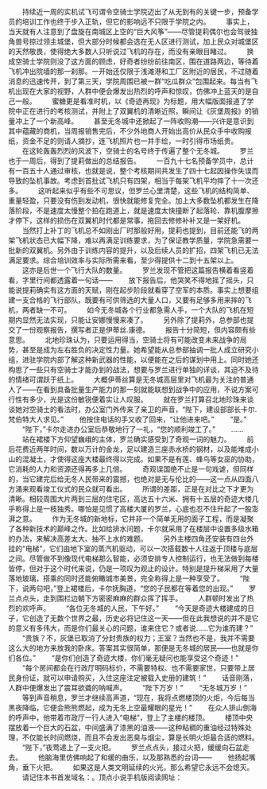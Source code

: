 　　持续近一周的实机试飞可谓令空骑士学院迈出了从无到有的关键一步，预备学员的培训工作也终于步入正轨，但它的影响远不只限于学院之内。
　　事实上，当天就有人注意到了盘旋在南城区上空的“巨大风筝”——尽管提莉偶尔也会驾驶独角兽号掠过领主城堡，但大部分时候都会选在无人区进行测试，加上民众对城堡区的天然敬畏，使得绝大多数人只听说过飞机的存在，而没有亲眼目睹过。
　　换成空骑士学院则没了这方面的顾虑，好奇者纷纷前往南区，围在道路两边，等待着飞机冲出院墙的那一刹那。一开始还仅限于浅滩港和工厂区附近的居民，不过随着消息的迅速传开，到了第三天，学院周围已被一群“吃瓜群众”包围起来。每当有飞机出现在大家的视野，人群中便会爆发出热烈的呼声和惊叹，仿佛冲上蓝天的是自己一般。
　　蜜糖更是看准时机，以《奇迹再现》为标题，用大幅版面报道了学院中正在进行的考核测试，并附上了双翼机的清晰近照，瞬间让《灰堡周报》的销量冲上了一个新高峰。
　　甚至无冬城中还掀起了一阵收购潮——兴许是意识到其中蕴藏的商机，当周报销售完后，不少外地商人开始出高价从民众手中收购报纸，资金不足的则请人摘抄，连飞机照片也一并手绘，一时引得市场纸贵。
　　在这轮轰轰烈烈的风波下，空骑士的名号终于传遍了整个无冬城。
　　罗兰也于一周后，得到了提莉做出的总结报告。
　　一百九十七名预备学员中，总计有一百五十人通过审核，也就是说，整个考核期间共发生了四十七起因操作失误而导致的坠机事故。考虑到首批试飞机只有四架，相当于每架飞机平均摔了十一次还多。
　　这听起来似乎有些不可思议，但罗兰心里清楚，这些飞机的结构简单、重量轻盈，只要没有伤到发动机，很快就能修复完全。加上大多数坠机都发生在降落阶段，不是速度太慢整个拍在跑道上，就是速度太快撞断了起落轮、靠机腹摩擦才停下，这样的损伤在双翼机时代都是常事，拖回去修修补补又是一架好机。
　　当然打上补丁的飞机总不如刚出厂时那般好用，提莉也提到，目前还能飞的两架飞机状态已大幅下降，难以再满足训练要求，为了保证教学质量，学院急需要一批新的双翼机。另外由于训练内容的提升，以及后续人员的扩招，四架飞机已无法满足要求。综合培训效率与实际所需来看，至少得提供十二到十五架以上。
　　这亦是后世一个飞行大队的数量。
　　罗兰发现不管把这篇报告横着看竖着看，字里行间都透露着一句话——
　　放下报告后，他哭笑不得地摇了摇头，只能说提莉确实有这方面的天赋，刚在起步阶段就看穿了空军的本质。事实上想要组建一支合格的飞行部队，既要有可供筛选的大量人口，又要有足够多用来摔的飞机，两者缺一不可。
　　如今无冬城各个行业都急需人手，一个大队的飞机在短期内显然无法实现，只能让安娜慢慢来凑了。
　　另外除了提莉外，总参部也提交了一份观察报告，撰写者正是伊蒂丝.康德。
　　报告十分简短，但内容颇有些意思。
　　北地珍珠认为，只要运用得当，空骑士将有可能改变未来战争的局势，甚至是成为左右胜负的决定性力量。她希望能从总参部抽调一批人成立研究小组，进驻学院内部了解这种新武器的性能，以便能在之后的谋划中用上。同时她还构思了一些只有空骑士才能办到的战法，想要与罗兰进行单独的详谈，其迫不及待的情绪可谓跃于纸上。
　　大概伊蒂丝算是无冬城高层里对飞机最为关注的普通人了——在看到具备批量生产能力的那一刻就能联想到战争中的应用，不说方案可行性有多少，光是这份敏锐便着实让人叹服。
　　就在罗兰打算召北地珍珠来谈谈她对空骑士的看法时，办公室门外传来了亲卫的声音，“陛下，建设部部长卡尔.梵伯特大人求见。”
　　他按住电话的手又收了回来，“让他进来吧。”
　　“是。”
　　“陛下，”卡尔走进办公室后恭敬地行了一礼，“您的顺利竣工了。”
　　……
　　站在裙楼下方仰望巍峨的主体，罗兰确实感受到了奇观一词的魅力。
　　前后花费近两年时间，数以万计的金龙，足以建造三座赤水桥的钢材，以及能堆成小山的混凝土，才使得这座大楼最终得以完成。如果不是有莲、蜂鸟等女巫的协助，它消耗的人力和资源还得再多上几倍。
　　奇观误国绝不止是一句戏谑，但同样的，当它建完后给无冬人民带来的震撼，也绝对是无与伦比的——这一点从四面八方涌来观看竣工仪式的民众就可看出。
　　所谓的差距，正是在对比之下才更为清晰。相较周围大片两到三层的住宅区，高达五十六米、拥有十五层的奇迹大楼几乎称得上是一枝独秀。哪怕是见惯了高楼大厦的罗兰，心底也忍不住升起了一股澎湃之意。
　　作为无冬城的新地标，它并非一个简单无用的面子工程，而是凝聚了各种新技术的巅峰之作。比如给排水问题，卡尔就采用了在楼层中设置多级水箱的办法，来解决高差太大、抽不上水的难题。
　　另外主楼四角还安装有四台外挂的“电梯”，它们由地下室的蒸汽机驱动，可以一次搭载数十人往返于顶楼与底层之间。尽管做不到像现代电梯那么智能，必须安排专人控制运行，也无法做到每楼皆停，但对于这个时代来说，仍是一项叹为观止的设计。特别是提升梯采用了大量落地玻璃，搭乘的同时还能俯瞰城市美景，完全称得上是一种享受了。
　　“陛下，说两句吧，”登上裙楼后，卡尔抚胸道，“您的子民都在等着您的出现。”
　　罗兰点点头，走到围栏边朝下方密密麻麻的群众挥了挥手。
　　人群顿时发出了热烈的欢呼声。
　　“各位无冬城的人民，下午好。”
　　“今天是奇迹大楼建成的日子，它创造了无数个世界之最，历史必将记住这一天——但在此我想说的并不是它的意义有多伟大，而是你们最关心的问题，谁来住它？或者说……它为谁而建？”
　　“贵族？不，灰堡已取消了分封贵族的权力；王室？当然也不是，我并不需要这么大的地方来放我的卧床。答案其实很简单，那便是无冬城的居民——也就是你们各位。”
　　“是你们创造了奇迹大楼，你们毫无疑问也能享受这个奇迹！”
　　“每个房间都会在行政厅明码标价，不需要特权、也不需要家世，只要带上居民身份证，就可以申请购买，入住这座注定被载入史册的建筑！”
　　话音刚落，人群中便爆发出了震耳欲聋的呐喊声。
　　“陛下万岁！”
　　“无冬城万岁！”
　　等到声音稍息，罗兰才继续高声道，“现在，我将点燃楼顶的火炬，今后每当黑夜降临，它便会熊熊燃起，成为无冬上空最耀眼的星光！”
　　在众人排山倒海的呼声中，他带着市政厅一行人进入“电梯”，登上了主楼的楼顶。
　　楼顶中央摆放着一个巨大的石盆，中间盛满了漆黑的油液——这种粘稠的重油经过特殊处理，不仅能长时间燃烧，而且不会发出恶臭与烟尘，算是长明火炬最合适的燃料。
　　“陛下，”夜莺递上了一支火把。
　　罗兰点点头，接过火把，缓缓向石盆走去。
　　他脑海里仿佛响起了和缓的曲乐，以及那熟悉的台词——
　　他扬起嘴角，垂下火把。
　　如果这是人类文明延续的火光，那么希望它永远不会熄灭。
　　请记住本书首发域名：。顶点小说手机版阅读网址：